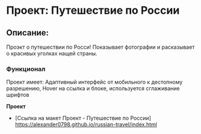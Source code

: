 # Проект: Путешествие по России

## Описание:
  Проэкт о путешествии по Росси! Показывает фотографии и расказывает о красивых уголках нащей страны.

### Функционал

Проект имеет: Адаптивный интерфейс от мобильного к дестопному разрешению, Hover на ссылка и блоке, используется сглаживание шрифтов

**Проект**

* [Ссылка на макет Проект - Путешествие по России] https://alexander0798.github.io/russian-travel/index.html
